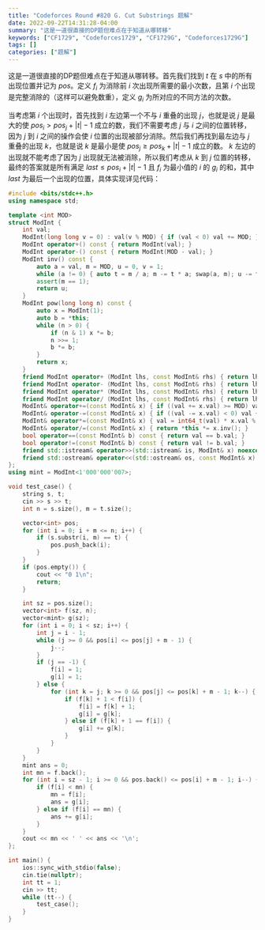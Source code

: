 ```yaml
---
title: "Codeforces Round #820 G. Cut Substrings 题解"
date: 2022-09-22T14:31:28-04:00
summary: "这是一道很直接的DP题但难点在于知道从哪转移"
keywords: ["CF1729", "Codeforces1729", "CF1729G", "Codeforces1729G"]
tags: []
categories: ["题解"]
---
```

这是一道很直接的DP题但难点在于知道从哪转移。首先我们找到 $t$ 在 $s$ 中的所有出现位置并记为 $pos$。定义 $f_i$ 为消除前 $i$ 次出现所需要的最小次数，且第 $i$ 个出现是完整消除的（这样可以避免数重），定义 $g_i$ 为所对应的不同方法的次数。

当考虑第 $i$ 个出现时，首先找到 $i$ 左边第一个不与 $i$ 重叠的出现 $j$，也就是说 $j$ 是最大的使 $pos_i > pos_j + |t| - 1$ 成立的数，我们不需要考虑 $j$ 与 $i$ 之间的位置转移，因为 $j$ 到 $i$ 之间的操作会使 $i$ 位置的出现被部分消除。然后我们再找到最左边与 $j$ 重叠的出现 $k$，也就是说 $k$ 是最小是使 $pos_j \ge pos_k + |t| - 1$ 成立的数。 $k$ 左边的出现就不能考虑了因为 $j$ 出现就无法被消除，所以我们考虑从 $k$ 到 $j$ 位置的转移，最终的答案就是所有满足 $last \le pos_i + |t| - 1$ 且 $f_i$ 为最小值的 $i$ 的 $g_i$ 的和，其中 $last$ 为最后一个出现的位置，具体实现详见代码：
<Collapsible title="代码">
```cpp
#include <bits/stdc++.h>
using namespace std;

template <int MOD>
struct ModInt {
    int val;
    ModInt(long long v = 0) : val(v % MOD) { if (val < 0) val += MOD; };
    ModInt operator+() const { return ModInt(val); }
    ModInt operator-() const { return ModInt(MOD - val); }
    ModInt inv() const {
        auto a = val, m = MOD, u = 0, v = 1;
        while (a != 0) { auto t = m / a; m -= t * a; swap(a, m); u -= t * v; swap(u, v); }
        assert(m == 1);
        return u;
    }
    ModInt pow(long long n) const {
        auto x = ModInt(1);
        auto b = *this;
        while (n > 0) {
            if (n & 1) x *= b;
            n >>= 1;
            b *= b;
        }
        return x;
    }
    friend ModInt operator+ (ModInt lhs, const ModInt& rhs) { return lhs += rhs; }
    friend ModInt operator- (ModInt lhs, const ModInt& rhs) { return lhs -= rhs; }
    friend ModInt operator* (ModInt lhs, const ModInt& rhs) { return lhs *= rhs; }
    friend ModInt operator/ (ModInt lhs, const ModInt& rhs) { return lhs /= rhs; }
    ModInt& operator+=(const ModInt& x) { if ((val += x.val) >= MOD) val -= MOD; return *this; }
    ModInt& operator-=(const ModInt& x) { if ((val -= x.val) < 0) val += MOD; return *this; }
    ModInt& operator*=(const ModInt& x) { val = int64_t(val) * x.val % MOD; return *this; }
    ModInt& operator/=(const ModInt& x) { return *this *= x.inv(); }
    bool operator==(const ModInt& b) const { return val == b.val; }
    bool operator!=(const ModInt& b) const { return val != b.val; }
    friend std::istream& operator>>(std::istream& is, ModInt& x) noexcept { return is >> x.val; }
    friend std::ostream& operator<<(std::ostream& os, const ModInt& x) noexcept { return os << x.val; }
};
using mint = ModInt<1'000'000'007>;

void test_case() {
    string s, t;
    cin >> s >> t;
    int n = s.size(), m = t.size();

    vector<int> pos;
    for (int i = 0; i + m <= n; i++) {
        if (s.substr(i, m) == t) {
            pos.push_back(i);
        }
    }
    if (pos.empty()) {
        cout << "0 1\n";
        return;
    }

    int sz = pos.size();
    vector<int> f(sz, n);
    vector<mint> g(sz);
    for (int i = 0; i < sz; i++) {
        int j = i - 1;
        while (j >= 0 && pos[i] <= pos[j] + m - 1) {
            j--;
        }
        if (j == -1) {
            f[i] = 1;
            g[i] = 1;
        } else {
            for (int k = j; k >= 0 && pos[j] <= pos[k] + m - 1; k--) {
                if (f[k] + 1 < f[i]) {
                    f[i] = f[k] + 1;
                    g[i] = g[k];
                } else if (f[k] + 1 == f[i]) {
                    g[i] += g[k];
                }
            }
        }
    }
    mint ans = 0;
    int mn = f.back();
    for (int i = sz - 1; i >= 0 && pos.back() <= pos[i] + m - 1; i--) {
        if (f[i] < mn) {
            mn = f[i];
            ans = g[i];
        } else if (f[i] == mn) {
            ans += g[i];
        }
    }
    cout << mn << ' ' << ans << '\n';
};

int main() {
    ios::sync_with_stdio(false);
    cin.tie(nullptr);
    int tt = 1;
    cin >> tt;
    while (tt--) {
        test_case();
    }
}
```
</Collapsible>
